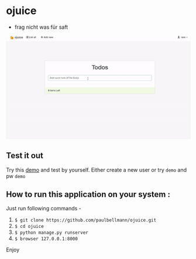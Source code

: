 # ojuice

- frag nicht was für saft

![app gif](./ojuice.gif)

## Test it out

Try this [demo](https://ojuice.herokuapp.com/) and test by yourself.
Either create a new user or try `demo` and pw `demo`

## How to run this application on your system : 

Just run following commands -

1. `$ git clone https://github.com/paulbellmann/ojuice.git`
2. `$ cd ojuice`
3. `$ python manage.py runserver`
4. `$ browser 127.0.0.1:8000`

Enjoy
